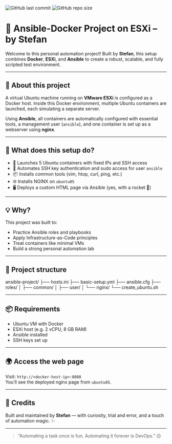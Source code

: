 ![GitHub last commit](https://img.shields.io/github/last-commit/stefanv2/ansible-project)
![GitHub repo size](https://img.shields.io/github/repo-size/stefanv2/ansible-project)

# 🚀 Ansible-Docker Project on ESXi – by Stefan

Welcome to this personal automation project! Built by **Stefan**, this setup combines **Docker**, **ESXi**, and **Ansible** to create a robust, scalable, and fully scripted test environment.

---

## 🧱 About this project

A virtual Ubuntu machine running on **VMware ESXi** is configured as a Docker host. Inside this Docker environment, multiple Ubuntu containers are launched, each simulating a separate server.

Using **Ansible**, all containers are automatically configured with essential tools, a management user (`ansible`), and one container is set up as a webserver using **nginx**.

---

## 🔧 What does this setup do?

- 🔨 Launches 5 Ubuntu containers with fixed IPs and SSH access
- 🔑 Automates SSH key authentication and sudo access for user `ansible`
- 📦 Installs common tools (vim, htop, curl, ping, etc.)
- 🌐 Installs NGINX on `ubuntu05`
- 🖥️ Deploys a custom HTML page via Ansible (yes, with a rocket 🚀)

---

## 💡 Why?

This project was built to:

- Practice Ansible roles and playbooks
- Apply Infrastructure-as-Code principles
- Treat containers like minimal VMs
- Build a strong personal automation lab

---

## 📂 Project structure

ansible-project/
├── hosts.ini
├── basic-setup.yml
├── ansible.cfg
├── roles/
│ ├── common/
│ ├── user/
│ └── nginx/
└── create_ubuntu.sh


---

## 📦 Requirements

- Ubuntu VM with Docker
- ESXi host (e.g. 2 vCPU, 8 GB RAM)
- Ansible installed
- SSH keys set up

---

## 🌍 Access the web page

Visit: `http://<docker-host-ip>:8080`  
You’ll see the deployed nginx page from `ubuntu05`.

---

## 🙌 Credits

Built and maintained by **Stefan** — with curiosity, trial and error, and a touch of automation magic. ✨

---

> “Automating a task once is fun. Automating it forever is DevOps.” 😉

